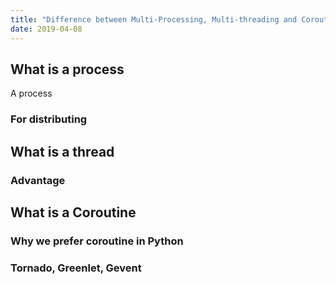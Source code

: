 ```yaml
---
title: "Difference between Multi-Processing, Multi-threading and Coroutine"
date: 2019-04-08
---
```


## What is a process
A process 
### For distributing
## What is a thread
### Advantage
## What is a Coroutine
### Why we prefer coroutine in Python
### Tornado, Greenlet, Gevent
<!--stackedit_data:
eyJoaXN0b3J5IjpbMTk3ODE4ODMxNCw1ODQxNjA2MF19
-->